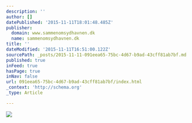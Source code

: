 ```yaml
---
description: ''
author: []
datePublished: '2015-11-11T18:01:48.485Z'
publisher:
  domain: www.sammenomsydhavnen.dk
  name: sammenomsydhavnen.dk
title: ''
dateModified: '2015-11-11T16:51:00.122Z'
sourcePath: _posts/2015-11-11-091eea65-75bc-4d67-b9ad-43cff81ab7bf.md
published: true
inFeed: true
hasPage: true
inNav: false
url: 091eea65-75bc-4d67-b9ad-43cff81ab7bf/index.html
_context: 'http://schema.org'
_type: Article

---
```

![](http://www.sammenomsydhavnen.dk/modules/mod_news_pro_gk4/cache/stories.glimt.Kontor1nsp_524.jpg)